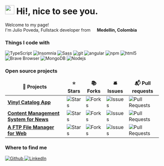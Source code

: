 <h1><img src="https://emojis.slackmojis.com/emojis/images/1531849430/4246/blob-sunglasses.gif?1531849430" width="30"/> Hi!, nice to see you.</h1>


<p>Welcome to my page! </br> I'm Julio Poveda, Fullstack developer from <img src="https://image.flaticon.com/icons/svg/555/555617.svg" width="13"/> <b>Medellín, Colombia</b></p>
<h3>Things I code with</h3>

<p>
  <img alt="TypeScript" src="https://img.shields.io/badge/-TypeScript-007ACC?style=flat-square&logo=typescript&logoColor=white" />
  <img alt="Insomnia" src="https://img.shields.io/badge/-Insomnia-5849BE?style=flat-square&logo=insomnia&logoColor=white" />
  <img alt="Sass" src="https://img.shields.io/badge/-Sass-CC6699?style=flat-square&logo=sass&logoColor=white" />
  <img alt="git" src="https://img.shields.io/badge/-Git-F05032?style=flat-square&logo=git&logoColor=white" />
  <img alt="angular" src="https://img.shields.io/badge/-Angular-DD0031?style=flat-square&logo=angular&logoColor=white" />
  <img alt="npm" src="https://img.shields.io/badge/-NPM-CB3837?style=flat-square&logo=npm&logoColor=white" />
  <img alt="html5" src="https://img.shields.io/badge/-HTML5-E34F26?style=flat-square&logo=html5&logoColor=white" />
  <img alt="Brave Browser" src="https://img.shields.io/badge/-Brave_Browser-FB542B?style=flat-square&logo=brave&logoColor=white" />
  <img alt="MongoDB" src="https://img.shields.io/badge/-MongoDB-13aa52?style=flat-square&logo=mongodb&logoColor=white" />
  <img alt="Nodejs" src="https://img.shields.io/badge/-Nodejs-43853d?style=flat-square&logo=Node.js&logoColor=white" />
</p>

<h3>Open source projects</h3>

<table>
  <thead align="center">
    <tr border: none;>
      <td><b>🎁 Projects</b></td>
      <td><b>⭐ Stars</b></td>
      <td><b>📚 Forks</b></td>
      <td><b>🛎 Issues</b></td>
      <td><b>📬 Pull requests</b></td>
    </tr>
  </thead>
  <tbody>
    <tr>
		  <td>
        <a href="https://github.com/NESTicle/vinyl_catalog-frontend">
          <b>Vinyl Catalog App</b>
        </a>
      </td>
      <td><img alt="Stars" src="https://img.shields.io/github/stars/NESTicle/vinyl_catalog-frontend?style=flat-square&labelColor=343b41"/></td>
      <td><img alt="Forks" src="https://img.shields.io/github/forks/NESTicle/vinyl_catalog-frontend?style=flat-square&labelColor=343b41"/></td>
      <td><img alt="Issues" src="https://img.shields.io/github/issues/NESTicle/vinyl_catalog-frontend?style=flat-square&labelColor=343b41"/></td>
      <td><img alt="Pull Requests" src="https://img.shields.io/github/issues-pr/NESTicle/vinyl_catalog-frontend?style=flat-square&labelColor=343b41"/></td>
    </tr>
    <tr>
	    <td><a href="https://github.com/NESTicle/news_cms"><b>Content Management System for News</b></a></td>
      <td><img alt="Stars" src="https://img.shields.io/github/stars/NESTicle/news_cms?style=flat-square&labelColor=343b41"/></td>
      <td><img alt="Forks" src="https://img.shields.io/github/forks/NESTicle/news_cms?style=flat-square&labelColor=343b41"/></td>
      <td><img alt="Issues" src="https://img.shields.io/github/issues/NESTicle/news_cms?style=flat-square&labelColor=343b41"/></td>
      <td><img alt="Pull Requests" src="https://img.shields.io/github/issues-pr/NESTicle/news_cms?style=flat-square&labelColor=343b41"/></td>
    </tr>
    <tr>
	    <td><a href="https://github.com/NESTicle/ftp-file-manager"><b>A FTP File Manager for Web</b></a></td>
      <td><img alt="Stars" src="https://img.shields.io/github/stars/NESTicle/ftp-file-manager?style=flat-square&labelColor=343b41"/></td>
      <td><img alt="Forks" src="https://img.shields.io/github/forks/NESTicle/ftp-file-manager?style=flat-square&labelColor=343b41"/></td>
      <td><img alt="Issues" src="https://img.shields.io/github/issues/NESTicle/ftp-file-manager?style=flat-square&labelColor=343b41"/></td>
      <td><img alt="Pull Requests" src="https://img.shields.io/github/issues-pr/NESTicle/ftp-file-manager?style=flat-square&labelColor=343b41"/></td>
    </tr>
  </tbody>
</table>

<h3>Where to find me</h3>
<p>
  <a href="https://github.com/nesticle" target="_blank">
    <img alt="Github" src="https://img.shields.io/badge/GitHub-%2312100E.svg?&style=for-the-badge&logo=Github&logoColor=white" />
  </a>

  <a href="https://www.linkedin.com/in/juliopoveda/" target="_blank">
    <img alt="LinkedIn" src="https://img.shields.io/badge/linkedin-%230077B5.svg?&style=for-the-badge&logo=linkedin&logoColor=white" />
  </a>
</p>
